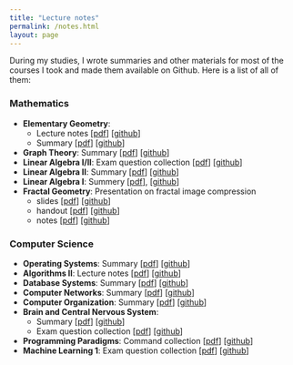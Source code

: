 ```yaml
---
title: "Lecture notes"
permalink: /notes.html
layout: page
---
```


During my studies, I wrote summaries and other materials for most of the courses I took and made them available on Github. Here is a list of all of them:

### Mathematics

- **Elementary Geometry**:
  - Lecture notes [[pdf](https://github.com/jens-ox/elementare-geometrie/raw/master/main.pdf)] [[github](https://github.com/jens-ox/elementare-geometrie)]
  - Summary [[pdf](https://github.com/jens-ox/elementare-geometrie/raw/master/main.pdf)] [[github](https://github.com/jens-ox/elementare-geometrie/)]
- **Graph Theory**: Summary [[pdf](https://github.com/jens-ox/graph-theory-summary/raw/master/main.pdf)] [[github](https://github.com/jens-ox/graph-theory-summary)]
- **Linear Algebra I/II**: Exam question collection [[pdf](https://github.com/jens-ox/Klausuraufgaben-LA/raw/master/main.pdf)] [[github](https://github.com/jens-ox/Klausuraufgaben-LA)]
- **Linear Algebra II**: Summary [[pdf](https://github.com/jens-ox/Zusammenfassung-LA2/raw/master/Zusammenfassung-LA2.pdf)] [[github](https://github.com/jens-ox/Zusammenfassung-LA2)]
- **Linear Algebra I**: Summery [[pdf](https://github.com/jens-ox/Zusammenfassung-LA1/raw/master/Zusammenfassung-LA1.pdf)], [[github](https://github.com/jens-ox/Zusammenfassung-LA1)]
- **Fractal Geometry**: Presentation on fractal image compression
  - slides [[pdf](https://github.com/jens-ox/fractals-slides/raw/master/slides.pdf)] [[github](https://github.com/jens-ox/fractals-slides/)]
  - handout [[pdf](https://github.com/jens-ox/fractals-handout/raw/master/handout.pdf)] [[github](https://github.com/jens-ox/fractals-handout/)]
  - notes [[pdf](https://github.com/jens-ox/fractals-notes/raw/master/notes.pdf)] [[github](https://github.com/jens-ox/fractals-notes/)]

### Computer Science

- **Operating Systems**: Summary [[pdf](https://github.com/jens-ox/OS/raw/master/main.pdf)] [[github](https://github.com/jens-ox/OS)]
- **Algorithms II**: Lecture notes [[pdf](https://github.com/jens-ox/AlgoII-Skript/raw/master/main.pdf)] [[github](https://github.com/jens-ox/AlgoII-Skript)]
- **Database Systems**: Summary [[pdf](https://github.com/jens-ox/DBS/raw/master/main.pdf)] [[github](https://github.com/jens-ox/DBS)]
- **Computer Networks**: Summary [[pdf](https://github.com/jens-ox/RN-2/raw/master/main.pdf)] [[github](https://github.com/jens-ox/RN-2)]
- **Computer Organization**: Summary [[pdf](https://github.com/jens-ox/RO/raw/master/Zusammenfassung-RO.pdf)] [[github](https://github.com/jens-ox/RO)]
- **Brain and Central Nervous System**:
  - Summary [[pdf](https://github.com/jens-ox/gzns/raw/master/main.pdf)] [[github](https://github.com/jens-ox/gzns/)]
  - Exam question collection [[pdf](https://github.com/jens-ox/fragen-gzns/raw/master/main.pdf)] [[github](https://github.com/jens-ox/fragen-gzns/)]
- **Programming Paradigms**: Command collection [[pdf](https://github.com/jens-ox/propa/raw/master/main.pdf)] [[github](https://github.com/jens-ox/propa/)]
- **Machine Learning 1**: Exam question collection [[pdf](https://github.com/jens-ox/fragen-ml1/raw/master/main.pdf)] [[github](https://github.com/jens-ox/fragen-ml1/)]
